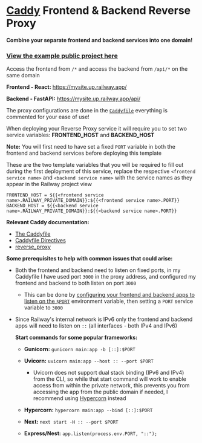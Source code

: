 # [Caddy](https://caddyserver.com/) Frontend & Backend Reverse Proxy

**Combine your **separate** frontend and backend services into one domain!**

### [View the example public project here](https://railway.app/project/35d8d571-4313-4049-9699-4e7db7f02a2f)

Access the frontend from `/*` and access the backend from `/api/*` on the same domain

**Frontend - React:** https://mysite.up.railway.app/

**Backend - FastAPI:** https://mysite.up.railway.app/api/

The proxy configurations are done in the [`Caddyfile`](https://github.com/brody192/reverse-proxy/blob/main/Caddyfile) everything is commented for your ease of use!

When deploying your Reverse Proxy service it will require you to set two service variables: **FRONTEND_HOST** and **BACKEND_HOST**

**Note:** You will first need to have set a fixed `PORT` variable in both the frontend and backend services before deploying this template

These are the two template variables that you will be required to fill out during the first deployment of this service, replace the respective `<frontend service name>` and `<backend service name>` with the service names as they appear in the Railway project view

```
FRONTEND_HOST = ${{<frontend service name>.RAILWAY_PRIVATE_DOMAIN}}:${{<frontend service name>.PORT}}
BACKEND_HOST = ${{<backend service name>.RAILWAY_PRIVATE_DOMAIN}}:${{<backend service name>.PORT}}
```

**Relevant Caddy documentation:**

-   [The Caddyfile](https://caddyserver.com/docs/caddyfile)
-   [Caddyfile Directives](https://caddyserver.com/docs/caddyfile/directives)
-   [reverse_proxy](https://caddyserver.com/docs/caddyfile/directives/reverse_proxy)

**Some prerequisites to help with common issues that could arise:**

-   Both the frontend and backend need to listen on fixed ports, in my Caddyfile I have used port `3000` in the proxy address, and configured my frontend and backend to both listen on port `3000`

    -   This can be done by [configuring your frontend and backend apps to listen on the `$PORT`](https://docs.railway.app/troubleshoot/fixing-common-errors) environment variable, then setting a `PORT` service variable to `3000`

-   Since Railway's internal network is IPv6 only the frontend and backend apps will need to listen on `::` (all interfaces - both IPv4 and IPv6)

    **Start commands for some popular frameworks:**

    -   **Gunicorn:** `gunicorn main:app -b [::]:$PORT`

    -   **Uvicorn:** `uvicorn main:app --host :: --port $PORT`

        -   Uvicorn does not support dual stack binding (IPv6 and IPv4) from the CLI, so while that start command will work to enable access from within the private network, this prevents you from accessing the app from the public domain if needed, I recommend using [Hypercorn](https://pgjones.gitlab.io/hypercorn/) instead

    -   **Hypercorn:** `hypercorn main:app --bind [::]:$PORT`

    -   **Next:** `next start -H :: --port $PORT`

    -   **Express/Nest:** `app.listen(process.env.PORT, "::");`
